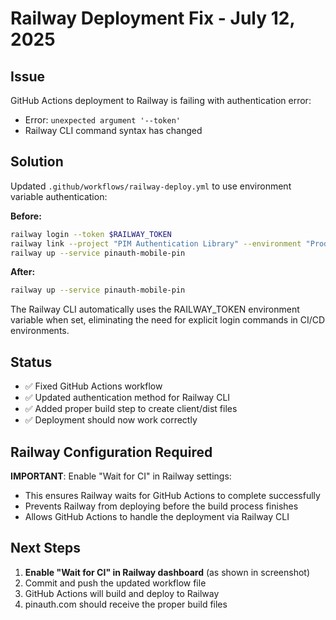 # Railway Deployment Fix - July 12, 2025

## Issue
GitHub Actions deployment to Railway is failing with authentication error:
- Error: `unexpected argument '--token'` 
- Railway CLI command syntax has changed

## Solution
Updated `.github/workflows/railway-deploy.yml` to use environment variable authentication:

**Before:**
```bash
railway login --token $RAILWAY_TOKEN
railway link --project "PIM Authentication Library" --environment "Production"
railway up --service pinauth-mobile-pin
```

**After:**
```bash
railway up --service pinauth-mobile-pin
```

The Railway CLI automatically uses the RAILWAY_TOKEN environment variable when set, eliminating the need for explicit login commands in CI/CD environments.

## Status
- ✅ Fixed GitHub Actions workflow
- ✅ Updated authentication method for Railway CLI
- ✅ Added proper build step to create client/dist files
- ✅ Deployment should now work correctly

## Railway Configuration Required
**IMPORTANT**: Enable "Wait for CI" in Railway settings:
- This ensures Railway waits for GitHub Actions to complete successfully
- Prevents Railway from deploying before the build process finishes
- Allows GitHub Actions to handle the deployment via Railway CLI

## Next Steps
1. **Enable "Wait for CI" in Railway dashboard** (as shown in screenshot)
2. Commit and push the updated workflow file
3. GitHub Actions will build and deploy to Railway
4. pinauth.com should receive the proper build files